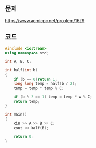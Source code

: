 ## 문제
https://www.acmicpc.net/problem/1629

## 코드
```cpp
#include <iostream>
using namespace std;

int A, B, C;

int half(int b)
{
	if (b == 0)return 1;
	long long temp = half(b / 2);
	temp = temp * temp % C;

	if (b % 2 == 1) temp = temp * A % C;
	return temp;
}

int main() 
{
    cin >> A >> B >> C;
    cout << half(B);

	return 0;
}

```
